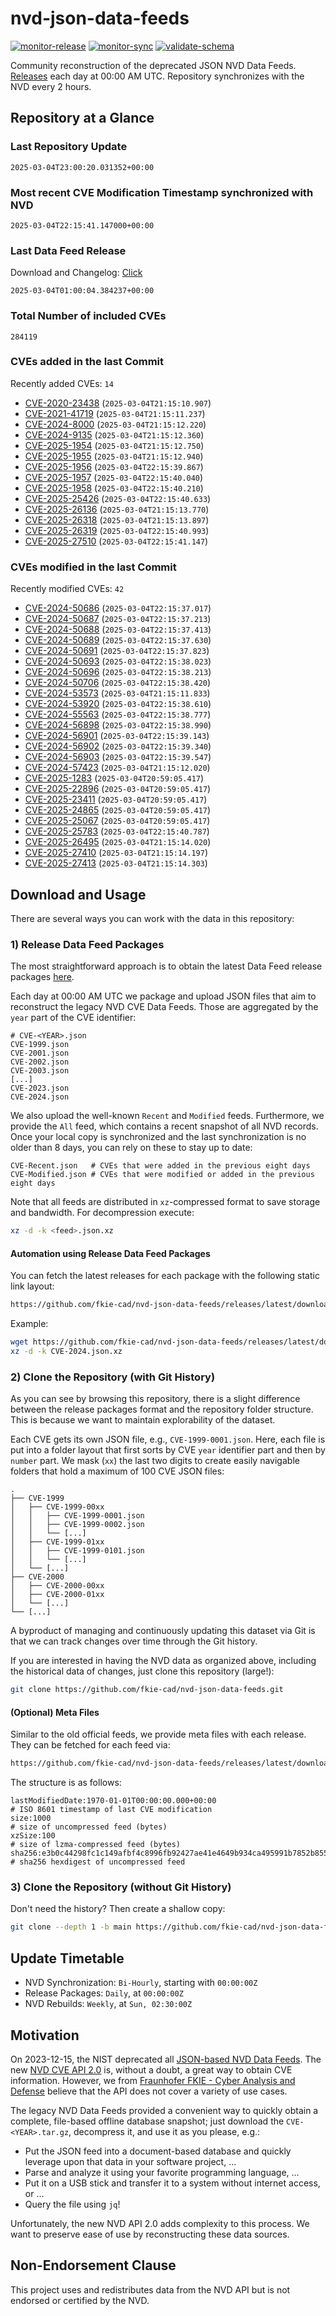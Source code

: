 # nvd-json-data-feeds

[![monitor-release](https://github.com/fkie-cad/nvd-json-data-feeds/actions/workflows/monitor_release.yml/badge.svg)](https://github.com/fkie-cad/nvd-json-data-feeds/actions/workflows/monitor_release.yml)
[![monitor-sync](https://github.com/fkie-cad/nvd-json-data-feeds/actions/workflows/monitor_sync.yml/badge.svg)](https://github.com/fkie-cad/nvd-json-data-feeds/actions/workflows/monitor_sync.yml)
[![validate-schema](https://github.com/fkie-cad/nvd-json-data-feeds/actions/workflows/validate_schema.yml/badge.svg)](https://github.com/fkie-cad/nvd-json-data-feeds/actions/workflows/validate_schema.yml)

Community reconstruction of the deprecated JSON NVD Data Feeds.
[Releases](https://github.com/fkie-cad/nvd-json-data-feeds/releases/latest) each day at 00:00 AM UTC.
Repository synchronizes with the NVD every 2 hours.

## Repository at a Glance

### Last Repository Update

```plain
2025-03-04T23:00:20.031352+00:00
```

### Most recent CVE Modification Timestamp synchronized with NVD

```plain
2025-03-04T22:15:41.147000+00:00
```

### Last Data Feed Release

Download and Changelog: [Click](https://github.com/fkie-cad/nvd-json-data-feeds/releases/latest)

```plain
2025-03-04T01:00:04.384237+00:00
```

### Total Number of included CVEs

```plain
284119
```

### CVEs added in the last Commit

Recently added CVEs: `14`

- [CVE-2020-23438](CVE-2020/CVE-2020-234xx/CVE-2020-23438.json) (`2025-03-04T21:15:10.907`)
- [CVE-2021-41719](CVE-2021/CVE-2021-417xx/CVE-2021-41719.json) (`2025-03-04T21:15:11.237`)
- [CVE-2024-8000](CVE-2024/CVE-2024-80xx/CVE-2024-8000.json) (`2025-03-04T21:15:12.220`)
- [CVE-2024-9135](CVE-2024/CVE-2024-91xx/CVE-2024-9135.json) (`2025-03-04T21:15:12.360`)
- [CVE-2025-1954](CVE-2025/CVE-2025-19xx/CVE-2025-1954.json) (`2025-03-04T21:15:12.750`)
- [CVE-2025-1955](CVE-2025/CVE-2025-19xx/CVE-2025-1955.json) (`2025-03-04T21:15:12.940`)
- [CVE-2025-1956](CVE-2025/CVE-2025-19xx/CVE-2025-1956.json) (`2025-03-04T22:15:39.867`)
- [CVE-2025-1957](CVE-2025/CVE-2025-19xx/CVE-2025-1957.json) (`2025-03-04T22:15:40.040`)
- [CVE-2025-1958](CVE-2025/CVE-2025-19xx/CVE-2025-1958.json) (`2025-03-04T22:15:40.210`)
- [CVE-2025-25426](CVE-2025/CVE-2025-254xx/CVE-2025-25426.json) (`2025-03-04T22:15:40.633`)
- [CVE-2025-26136](CVE-2025/CVE-2025-261xx/CVE-2025-26136.json) (`2025-03-04T21:15:13.770`)
- [CVE-2025-26318](CVE-2025/CVE-2025-263xx/CVE-2025-26318.json) (`2025-03-04T21:15:13.897`)
- [CVE-2025-26319](CVE-2025/CVE-2025-263xx/CVE-2025-26319.json) (`2025-03-04T22:15:40.993`)
- [CVE-2025-27510](CVE-2025/CVE-2025-275xx/CVE-2025-27510.json) (`2025-03-04T22:15:41.147`)


### CVEs modified in the last Commit

Recently modified CVEs: `42`

- [CVE-2024-50686](CVE-2024/CVE-2024-506xx/CVE-2024-50686.json) (`2025-03-04T22:15:37.017`)
- [CVE-2024-50687](CVE-2024/CVE-2024-506xx/CVE-2024-50687.json) (`2025-03-04T22:15:37.213`)
- [CVE-2024-50688](CVE-2024/CVE-2024-506xx/CVE-2024-50688.json) (`2025-03-04T22:15:37.413`)
- [CVE-2024-50689](CVE-2024/CVE-2024-506xx/CVE-2024-50689.json) (`2025-03-04T22:15:37.630`)
- [CVE-2024-50691](CVE-2024/CVE-2024-506xx/CVE-2024-50691.json) (`2025-03-04T22:15:37.823`)
- [CVE-2024-50693](CVE-2024/CVE-2024-506xx/CVE-2024-50693.json) (`2025-03-04T22:15:38.023`)
- [CVE-2024-50696](CVE-2024/CVE-2024-506xx/CVE-2024-50696.json) (`2025-03-04T22:15:38.213`)
- [CVE-2024-50706](CVE-2024/CVE-2024-507xx/CVE-2024-50706.json) (`2025-03-04T22:15:38.420`)
- [CVE-2024-53573](CVE-2024/CVE-2024-535xx/CVE-2024-53573.json) (`2025-03-04T21:15:11.833`)
- [CVE-2024-53920](CVE-2024/CVE-2024-539xx/CVE-2024-53920.json) (`2025-03-04T22:15:38.610`)
- [CVE-2024-55563](CVE-2024/CVE-2024-555xx/CVE-2024-55563.json) (`2025-03-04T22:15:38.777`)
- [CVE-2024-56898](CVE-2024/CVE-2024-568xx/CVE-2024-56898.json) (`2025-03-04T22:15:38.990`)
- [CVE-2024-56901](CVE-2024/CVE-2024-569xx/CVE-2024-56901.json) (`2025-03-04T22:15:39.143`)
- [CVE-2024-56902](CVE-2024/CVE-2024-569xx/CVE-2024-56902.json) (`2025-03-04T22:15:39.340`)
- [CVE-2024-56903](CVE-2024/CVE-2024-569xx/CVE-2024-56903.json) (`2025-03-04T22:15:39.547`)
- [CVE-2024-57423](CVE-2024/CVE-2024-574xx/CVE-2024-57423.json) (`2025-03-04T21:15:12.020`)
- [CVE-2025-1283](CVE-2025/CVE-2025-12xx/CVE-2025-1283.json) (`2025-03-04T20:59:05.417`)
- [CVE-2025-22896](CVE-2025/CVE-2025-228xx/CVE-2025-22896.json) (`2025-03-04T20:59:05.417`)
- [CVE-2025-23411](CVE-2025/CVE-2025-234xx/CVE-2025-23411.json) (`2025-03-04T20:59:05.417`)
- [CVE-2025-24865](CVE-2025/CVE-2025-248xx/CVE-2025-24865.json) (`2025-03-04T20:59:05.417`)
- [CVE-2025-25067](CVE-2025/CVE-2025-250xx/CVE-2025-25067.json) (`2025-03-04T20:59:05.417`)
- [CVE-2025-25783](CVE-2025/CVE-2025-257xx/CVE-2025-25783.json) (`2025-03-04T22:15:40.787`)
- [CVE-2025-26495](CVE-2025/CVE-2025-264xx/CVE-2025-26495.json) (`2025-03-04T21:15:14.020`)
- [CVE-2025-27410](CVE-2025/CVE-2025-274xx/CVE-2025-27410.json) (`2025-03-04T21:15:14.197`)
- [CVE-2025-27413](CVE-2025/CVE-2025-274xx/CVE-2025-27413.json) (`2025-03-04T21:15:14.303`)


## Download and Usage

There are several ways you can work with the data in this repository:

### 1) Release Data Feed Packages

The most straightforward approach is to obtain the latest Data Feed release packages [here](https://github.com/fkie-cad/nvd-json-data-feeds/releases/latest).

Each day at 00:00 AM UTC we package and upload JSON files that aim to reconstruct the legacy NVD CVE Data Feeds.
Those are aggregated by the `year` part of the CVE identifier:

```
# CVE-<YEAR>.json
CVE-1999.json
CVE-2001.json
CVE-2002.json
CVE-2003.json
[...]
CVE-2023.json
CVE-2024.json
```

We also upload the well-known `Recent` and `Modified` feeds.
Furthermore, we provide the `All` feed, which contains a recent snapshot of all NVD records.
Once your local copy is synchronized and the last synchronization is no older than 8 days, you can rely on these to stay up to date:

```plain
CVE-Recent.json   # CVEs that were added in the previous eight days
CVE-Modified.json # CVEs that were modified or added in the previous eight days
```

Note that all feeds are distributed in `xz`-compressed format to save storage and bandwidth.
For decompression execute:

```sh
xz -d -k <feed>.json.xz
```

#### Automation using Release Data Feed Packages

You can fetch the latest releases for each package with the following static link layout:

```sh
https://github.com/fkie-cad/nvd-json-data-feeds/releases/latest/download/CVE-<YEAR>.json.xz
```

Example:

```sh
wget https://github.com/fkie-cad/nvd-json-data-feeds/releases/latest/download/CVE-2024.json.xz
xz -d -k CVE-2024.json.xz
```

### 2) Clone the Repository (with Git History)

As you can see by browsing this repository, there is a slight difference between the release packages format and the repository folder structure.
This is because we want to maintain explorability of the dataset.

Each CVE gets its own JSON file, e.g., `CVE-1999-0001.json`.
Here, each file is put into a folder layout that first sorts by CVE `year` identifier part and then by `number` part.
We mask (`xx`) the last two digits to create easily navigable folders that hold a maximum of 100 CVE JSON files:

```plain
.
├── CVE-1999
│   ├── CVE-1999-00xx
│   │   ├── CVE-1999-0001.json
│   │   ├── CVE-1999-0002.json
│   │   └── [...]
│   ├── CVE-1999-01xx
│   │   ├── CVE-1999-0101.json
│   │   └── [...]
│   └── [...]
├── CVE-2000
│   ├── CVE-2000-00xx
│   ├── CVE-2000-01xx
│   └── [...]
└── [...]
```

A byproduct of managing and continuously updating this dataset via Git is that we can track changes over time through the Git history.

If you are interested in having the NVD data as organized above, including the historical data of changes, just clone this repository (large!):

```sh
git clone https://github.com/fkie-cad/nvd-json-data-feeds.git
```

#### (Optional) Meta Files

Similar to the old official feeds, we provide meta files with each release. They can be fetched for each feed via:

```sh
https://github.com/fkie-cad/nvd-json-data-feeds/releases/latest/download/CVE-<YEAR>.meta
```

The structure is as follows:

```plain
lastModifiedDate:1970-01-01T00:00:00.000+00:00                          # ISO 8601 timestamp of last CVE modification
size:1000                                                               # size of uncompressed feed (bytes)
xzSize:100                                                              # size of lzma-compressed feed (bytes)
sha256:e3b0c44298fc1c149afbf4c8996fb92427ae41e4649b934ca495991b7852b855 # sha256 hexdigest of uncompressed feed
```

### 3) Clone the Repository (without Git History)

Don't need the history? Then create a shallow copy:

```sh
git clone --depth 1 -b main https://github.com/fkie-cad/nvd-json-data-feeds.git
```


## Update Timetable

* NVD Synchronization: `Bi-Hourly`, starting with `00:00:00Z`
* Release Packages: `Daily`, at `00:00:00Z`
* NVD Rebuilds: `Weekly`, at `Sun, 02:30:00Z`


## Motivation

On 2023-12-15, the NIST deprecated all [JSON-based NVD Data Feeds](https://nvd.nist.gov/vuln/data-feeds#divRetirementBanner-1).
The new [NVD CVE API 2.0](https://nvd.nist.gov/developers/vulnerabilities) is, without a doubt, a great way to obtain CVE information.
However, we from [Fraunhofer FKIE - Cyber Analysis and Defense](https://www.fkie.fraunhofer.de/en/departments/cad.html) believe that the API does not cover a variety of use cases.

The legacy NVD Data Feeds provided a convenient way to quickly obtain a complete, file-based offline database snapshot; just download the `CVE-<YEAR>.tar.gz`, decompress it, and use it as you please, e.g.:

- Put the JSON feed into a document-based database and quickly leverage upon that data in your software project, ...
- Parse and analyze it using your favorite programming language, ...
- Put it on a USB stick and transfer it to a system without internet access, or ...
- Query the file using `jq`!

Unfortunately, the new NVD API 2.0 adds complexity to this process.
We want to preserve ease of use by reconstructing these data sources.

## Non-Endorsement Clause

This project uses and redistributes data from the NVD API but is not endorsed or certified by the NVD.